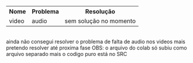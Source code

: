 <table>
  <tr>
    <th style="text-align: center">Nome</th>
    <th style="text-align: center">Problema</th>
    <th style="text-align: center">Resolução</th>
  </tr>
<tr>
    <td>video</td>
    <td>audio</td>
    <td>sem solução no momento</td>
  </tr>
  </table>

<br>
ainda não consegui resolver o problema de falta de audio nos videos mais pretendo resolver até proxima fase
OBS: o arquivo do colab só subiu como arquivo separado mais o codigo puro está no SRC
